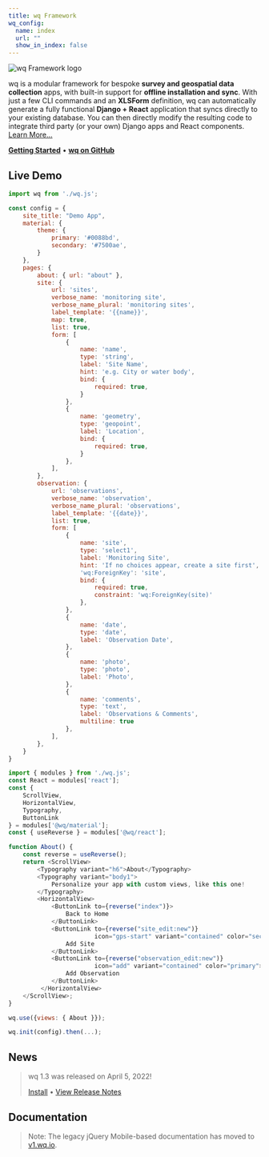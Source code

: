 ```yaml
---
title: wq Framework
wq_config:
  name: index
  url: ""
  show_in_index: false
---
```


![wq Framework logo](https://wq.io/images/wq.svg)

wq is a modular framework for bespoke **survey and geospatial data collection** apps, with built-in support for **offline installation and sync**.  With just a few CLI commands and an **XLSForm** definition, wq can automatically generate a fully functional **Django + React** application that syncs directly to your existing database.  You can then directly modify the resulting code to integrate third party (or your own) Django apps and React components.  [Learn More...](./overview/intro.md)

[**Getting Started**](./overview/setup.md)
&bull;
[**wq on GitHub**](https://github.com/wq/wq)

## Live Demo

```js
import wq from './wq.js';

const config = {
    site_title: "Demo App",
    material: {
        theme: {
            primary: '#0088bd',
            secondary: '#7500ae',
        }
    },
    pages: {
        about: { url: "about" },
        site: {
            url: 'sites',
            verbose_name: 'monitoring site',
            verbose_name_plural: 'monitoring sites',
            label_template: '{{name}}',
            map: true,
            list: true,
            form: [
                {
                    name: 'name',
                    type: 'string',
                    label: 'Site Name',
                    hint: 'e.g. City or water body',
                    bind: {
                        required: true,
                    }
                },
                {
                    name: 'geometry',
                    type: 'geopoint',
                    label: 'Location',
                    bind: {
                        required: true,
                    }
                },
            ],
        },
        observation: {
            url: 'observations',
            verbose_name: 'observation',
            verbose_name_plural: 'observations',
            label_template: '{{date}}',
            list: true,
            form: [
                {
                    name: 'site',
                    type: 'select1',
                    label: 'Monitoring Site',
                    hint: 'If no choices appear, create a site first',
                    'wq:ForeignKey': 'site',
                    bind: { 
                        required: true,
                        constraint: 'wq:ForeignKey(site)'
                    },
                },
                {
                    name: 'date',
                    type: 'date',
                    label: 'Observation Date',
                },
                {
                    name: 'photo',
                    type: 'photo',
                    label: 'Photo',
                },
                {
                    name: 'comments',
                    type: 'text',
                    label: 'Observations & Comments',
                    multiline: true
                },
            ],
        },
    }
}

import { modules } from './wq.js';
const React = modules['react'];
const {
    ScrollView,
    HorizontalView,
    Typography,
    ButtonLink
} = modules['@wq/material'];
const { useReverse } = modules['@wq/react'];

function About() {
    const reverse = useReverse();
    return <ScrollView>
        <Typography variant="h6">About</Typography>
        <Typography variant="body1">
            Personalize your app with custom views, like this one!
        </Typography>
        <HorizontalView>
            <ButtonLink to={reverse("index")}>
                Back to Home
            </ButtonLink>
            <ButtonLink to={reverse("site_edit:new")}
                        icon="gps-start" variant="contained" color="secondary">
                Add Site
            </ButtonLink>
            <ButtonLink to={reverse("observation_edit:new")}
                        icon="add" variant="contained" color="primary">
                Add Observation
            </ButtonLink>
         </HorizontalView>
    </ScrollView>;
}

wq.use({views: { About }});

wq.init(config).then(...);
```

## News

> wq 1.3 was released on April 5, 2022!
>
> [Install](./overview/setup.md) • [View Release Notes](./releases/wq-1.3.0.md)

## Documentation

> Note: The legacy jQuery Mobile-based documentation has moved to [v1.wq.io](https://v1.wq.io).
